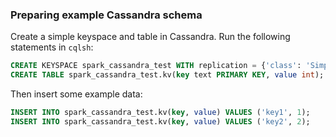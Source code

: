  
### Preparing example Cassandra schema
Create a simple keyspace and table in Cassandra. Run the following statements in `cqlsh`:

```sql
CREATE KEYSPACE spark_cassandra_test WITH replication = {'class': 'SimpleStrategy', 'replication_factor': 1 };
CREATE TABLE spark_cassandra_test.kv(key text PRIMARY KEY, value int);
```
      
Then insert some example data:

```sql
INSERT INTO spark_cassandra_test.kv(key, value) VALUES ('key1', 1);
INSERT INTO spark_cassandra_test.kv(key, value) VALUES ('key2', 2);
```